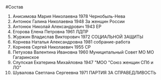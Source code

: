 #Состав
1. Анисимова Мария Николаевна 1978 Чернобыль-Нева
2. Антонюк Галина Николаевна 1948 За женщин России
3. Антонюк Николай Александрович 1943 ЕР
4. Егорова Елена Петровна 1961 ЛДПР
5. Журжин Владислав Викторович 1972 СОЦИАЛЬНОЙ ЗАЩИТЫ
6. Корнева Наталья Александровна 1981 собрание-работа
7. Корнеев Сергей Николаевич 1955 СР
8. Петухова Валентина Ивановна 1960 Муниципальный Совет МО МО Гагаринское
9. Слупская Екатерина Михайловна 1947 \"МОО \"Союз женщин СПб и ЛО\"
10. Шувалова Светлана Сергеевна 1971 ПАРТИЯ ЗА СПРАВЕДЛИВОСТЬ
